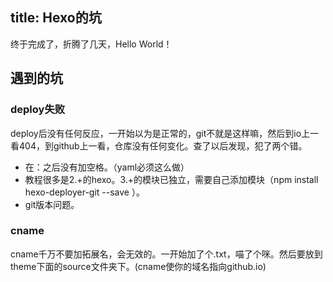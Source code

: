 title: Hexo的坑
---
终于完成了，折腾了几天，Hello World！

## 遇到的坑

### deploy失败

deploy后没有任何反应，一开始以为是正常的，git不就是这样嘛，然后到io上一看404，到github上一看，仓库没有任何变化。查了以后发现，犯了两个错。
 
- 在：之后没有加空格。（yaml必须这么做）
- 教程很多是2.+的hexo。3.+的模块已独立，需要自己添加模块（npm install hexo-deployer-git --save ）。
- git版本问题。

### cname

cname千万不要加拓展名，会无效的。一开始加了个.txt，喵了个咪。然后要放到theme下面的source文件夹下。(cname使你的域名指向github.io)

